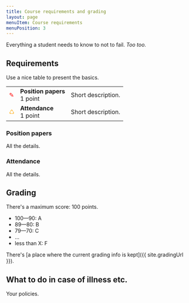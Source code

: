 ```yaml
---
title: Course requirements and grading
layout: page
menuItem: Course requirements
menuPosition: 3
---
```

Everything a student needs to know to not to fail. *Too too.*

## Requirements

Use a nice table to present the basics.

<table>
	<tbody>	
		<tr>
			<td class="icon" style="color: red">✎</td>
			<td><b>Position papers</b><br>1 point</td>
			<td>Short description.</td>
		</tr>
		<tr>
			<td class="icon" style="color: orange">♺</td>
			<td><b>Attendance</b><br>1 point</td>
			<td>Short description.</td>
		</tr>
	</tbody>
</table>


### Position papers

All the details.


### Attendance

All the details.


## Grading

There's a maximum score: 100 points.

- 100—90: A
- 89—80: B
- 79—70: C
- …
- less than X: F

There's [a place where the current grading info is kept]({{ site.gradingUrl }}).


## What to do in case of illness etc.

Your policies.
